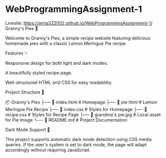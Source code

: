 # WebProgrammingAssignment-1
Livesite: https://amia322002.github.io/WebProgrammingAssignment-1/
Granny's Pies 🍰

Welcome to Granny's Pies, a simple recipe website featuring delicious homemade pies with a classic Lemon Meringue Pie recipe.

Features ✨

Responsive design for both light and dark modes.

A beautifully styled recipe page.

Well-structured HTML and CSS for easy readability.

Project Structure 📂

📦 Granny's Pies
├── 📄 index.html       # Homepage
├── 📄 pie.html         # Lemon Meringue Pie Recipe
├── 📄 index.css        # Styles for Homepage
├── 📄 recipe.css       # Styles for Recipe Page
├── 📄 grandma's pie.jpg # Local asset for Pie Image
└── 📄 README.md        # Project Documentation

Dark Mode Support 🌙

This project supports automatic dark mode detection using CSS media queries. If the user's system is set to dark mode, the page will adapt accordingly without requiring JavaScript.
